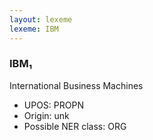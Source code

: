 ```yaml
---
layout: lexeme
lexeme: IBM
---
```


###  IBM₁

International Business Machines
* UPOS:  PROPN
* Origin:  unk
* Possible NER class:  ORG

